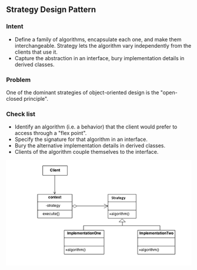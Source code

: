 ## Strategy Design Pattern
### Intent
* Define a family of algorithms, encapsulate each one, and make them interchangeable. Strategy lets the algorithm vary independently from the clients that use it.
* Capture the abstraction in an interface, bury implementation details in derived classes.
### Problem
One of the dominant strategies of object-oriented design is the "open-closed principle".
### Check list
* Identify an algorithm (i.e. a behavior) that the client would prefer to access through a "flex point".
* Specify the signature for that algorithm in an interface.
* Bury the alternative implementation details in derived classes.
* Clients of the algorithm couple themselves to the interface.

![image](./Strategy.png)
